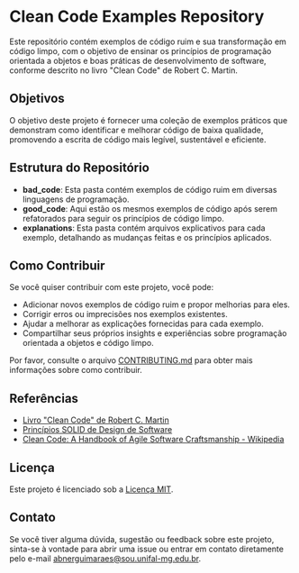 # Clean Code Examples Repository

Este repositório contém exemplos de código ruim e sua transformação em código limpo, com o objetivo de ensinar os princípios de programação orientada a objetos e boas práticas de desenvolvimento de software, conforme descrito no livro "Clean Code" de Robert C. Martin.

## Objetivos

O objetivo deste projeto é fornecer uma coleção de exemplos práticos que demonstram como identificar e melhorar código de baixa qualidade, promovendo a escrita de código mais legível, sustentável e eficiente.

## Estrutura do Repositório

- **bad_code**: Esta pasta contém exemplos de código ruim em diversas linguagens de programação.
- **good_code**: Aqui estão os mesmos exemplos de código após serem refatorados para seguir os princípios de código limpo.
- **explanations**: Esta pasta contém arquivos explicativos para cada exemplo, detalhando as mudanças feitas e os princípios aplicados.

## Como Contribuir

Se você quiser contribuir com este projeto, você pode:

- Adicionar novos exemplos de código ruim e propor melhorias para eles.
- Corrigir erros ou imprecisões nos exemplos existentes.
- Ajudar a melhorar as explicações fornecidas para cada exemplo.
- Compartilhar seus próprios insights e experiências sobre programação orientada a objetos e código limpo.

Por favor, consulte o arquivo [CONTRIBUTING.md](CONTRIBUTING.md) para obter mais informações sobre como contribuir.

## Referências

- [Livro "Clean Code" de Robert C. Martin](https://www.amazon.com.br/Clean-Code-Handbook-Software-Craftsmanship/dp/0132350882)
- [Princípios SOLID de Design de Software](https://en.wikipedia.org/wiki/SOLID)
- [Clean Code: A Handbook of Agile Software Craftsmanship - Wikipedia](https://en.wikipedia.org/wiki/Clean_Code)

## Licença

Este projeto é licenciado sob a [Licença MIT](LICENSE).

## Contato

Se você tiver alguma dúvida, sugestão ou feedback sobre este projeto, sinta-se à vontade para abrir uma issue ou entrar em contato diretamente pelo e-mail [abnerguimaraes@sou.unifal-mg.edu.br](mailto:abnerguimaraes@sou.unifal-mg.edu.br).
